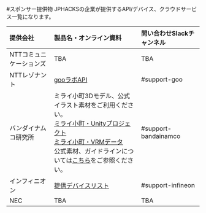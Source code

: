 #スポンサー提供物
JPHACKSの企業が提供するAPI/デバイス、クラウドサービス一覧になります。

| 提供会社 | 製品名・オンライン資料 | 問い合わせSlackチャンネル |
|:-----------|:------------|:------------|
| NTTコミュニケーションズ |TBA|TBA|
| NTTレゾナント |[gooラボAPI](https://labs.goo.ne.jp/)|#support-goo|
|バンダイナムコ研究所|ミライ小町3Dモデル、公式イラスト素材をご利用ください。<br>[ミライ小町・Unityプロジェクト](https://github.com/Miraikomachi/MiraikomachiUnity)<br>[ミライ小町・VRMデータ](https://github.com/Miraikomachi/MiraikomachiVRM)<br>公式素材、ガイドラインについては[こちら](https://www.bandainamcostudios.com/works/miraikomachi/dlcguideline.html)をご参照ください。|#support-bandainamco|
| インフィニオン |[提供デバイスリスト](devices.md)|#support-infineon|
| NEC |TBA|TBA|
